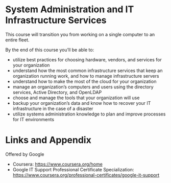 
# System Administration and IT Infrastructure Services

This course will transition you from working on a single computer to an entire fleet. 

By the end of this course you’ll be able to:
* utilize best practices for choosing hardware, vendors, and services for your organization
* understand how the most common infrastructure services that keep an organization running work, and how to manage infrastructure servers
* understand how to make the most of the cloud for your organization
* manage an organization’s computers and users using the directory services, Active Directory, and OpenLDAP
* choose and manage the tools that your organization will use
* backup your organization’s data and know how to recover your IT infrastructure in the case of a disaster
* utilize systems administration knowledge to plan and improve processes for IT environments


Links and Appendix
========================================================
Offered by Google


- Coursera: https://www.coursera.org/home
- Google IT Support Professional Certificate Specialization: https://www.coursera.org/professional-certificates/google-it-support

